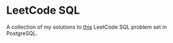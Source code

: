 # LeetCode SQL

A collection of my solutions to [this](https://leetcode.com/problem-list/m8baczxh/) LeetCode SQL problem set in PostgreSQL.
